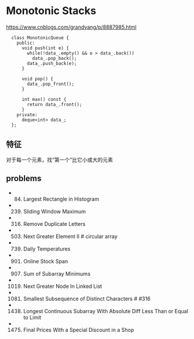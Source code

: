 
# Monotonic Stacks
https://www.cnblogs.com/grandyang/p/8887985.html
```
  class MonotonicQueue {
    public:
      void push(int e) {
        while(!data_.empty() && e > data_.back()) 
          data_.pop_back();
        data_.push_back(e);
      } 
      
      void pop() {
        data_.pop_front();
      }
      
      int max() const { 
        return data_.front(); 
      }
    private:
      deque<int> data_;
  };
```
## 特征
对于每一个元素，找“第一个”比它小或大的元素

## problems
- 84. Largest Rectangle in Histogram
- 239. Sliding Window Maximum
- 316. Remove Duplicate Letters
- 503. Next Greater Element II               # circular array
- 739. Daily Temperatures
- 901. Online Stock Span
- 907. Sum of Subarray Minimums
- 1019. Next Greater Node In Linked List
- 1081. Smallest Subsequence of Distinct Characters            # #316
- 1438. Longest Continuous Subarray With Absolute Diff Less Than or Equal to Limit
- 1475. Final Prices With a Special Discount in a Shop


